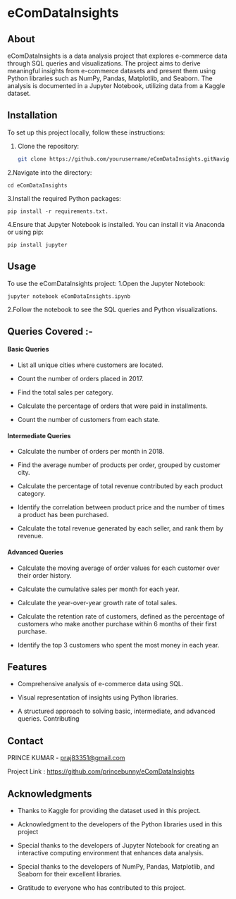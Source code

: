 # eComDataInsights

## About

eComDataInsights is a data analysis project that explores e-commerce data through SQL queries and visualizations. The project aims to derive meaningful insights from e-commerce datasets and present them using Python libraries such as NumPy, Pandas, Matplotlib, and Seaborn. The analysis is documented in a Jupyter Notebook, utilizing data from a Kaggle dataset.

## Installation

To set up this project locally, follow these instructions:

1. Clone the repository:

   ```bash
   git clone https://github.com/yourusername/eComDataInsights.gitNavigate to the

2.Navigate into the directory:   
   
    cd eComDataInsights

3.Install the required Python packages:
   
    pip install -r requirements.txt.

4.Ensure that Jupyter Notebook is installed. You can install it via Anaconda or using pip:

    pip install jupyter
    
## Usage

 To use the eComDataInsights project:
  1.Open the Jupyter Notebook:
  
    jupyter notebook eComDataInsights.ipynb
    
  2.Follow the notebook to see the SQL queries and Python visualizations. 
  
  
## Queries Covered :-

#### Basic Queries

 * List all unique cities where customers are located.
 
 * Count the number of orders placed in 2017.

 * Find the total sales per category.
 
 * Calculate the percentage of orders that were paid in installments.
 
 * Count the number of customers from each state.

#### Intermediate Queries

 * Calculate the number of orders per month in 2018.
 
 * Find the average number of products per order, grouped by customer city.
 
 * Calculate the percentage of total revenue contributed by each product category.
 
 * Identify the correlation between product price and the number of times a product 
   has been purchased.
   
 * Calculate the total revenue generated by each seller, and rank them by revenue.
 
   

#### Advanced Queries   

 * Calculate the moving average of order values for each customer over their order 
   history.
   
 * Calculate the cumulative sales per month for each year.
 
 * Calculate the year-over-year growth rate of total sales.
 
 * Calculate the retention rate of customers, defined as the percentage of 
   customers who make another purchase within 6 months of their first purchase.

 * Identify the top 3 customers who spent the most money in each year.
 
## Features

 * Comprehensive analysis of e-commerce data using SQL.
   
 * Visual representation of insights using Python libraries.
   
 * A structured approach to solving basic, intermediate, and advanced queries.
  Contributing

## Contact

  PRINCE KUMAR - praj83351@gmail.com
  
  Project Link : https://github.com/princebunny/eComDataInsights

## Acknowledgments

 * Thanks to Kaggle for providing the dataset used in this project.
   
 * Acknowledgment to the developers of the Python libraries used in this project

 * Special thanks to the developers of Jupyter Notebook for creating an interactive 
   computing environment that enhances data analysis.
   
 * Special thanks to the developers of NumPy, Pandas, Matplotlib, and Seaborn for 
   their excellent libraries.
   
 * Gratitude to everyone who has contributed to this project.
   
  

  
